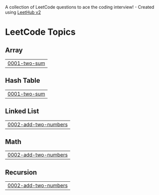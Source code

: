 A collection of LeetCode questions to ace the coding interview! - Created using [LeetHub v2](https://github.com/arunbhardwaj/LeetHub-2.0)
<!---LeetCode Topics Start-->
# LeetCode Topics
## Array
|  |
| ------- |
| [0001-two-sum](https://github.com/HarshithTangudu/LeetCode-Questions/tree/master/0001-two-sum) |
## Hash Table
|  |
| ------- |
| [0001-two-sum](https://github.com/HarshithTangudu/LeetCode-Questions/tree/master/0001-two-sum) |
## Linked List
|  |
| ------- |
| [0002-add-two-numbers](https://github.com/HarshithTangudu/LeetCode-Questions/tree/master/0002-add-two-numbers) |
## Math
|  |
| ------- |
| [0002-add-two-numbers](https://github.com/HarshithTangudu/LeetCode-Questions/tree/master/0002-add-two-numbers) |
## Recursion
|  |
| ------- |
| [0002-add-two-numbers](https://github.com/HarshithTangudu/LeetCode-Questions/tree/master/0002-add-two-numbers) |
<!---LeetCode Topics End-->